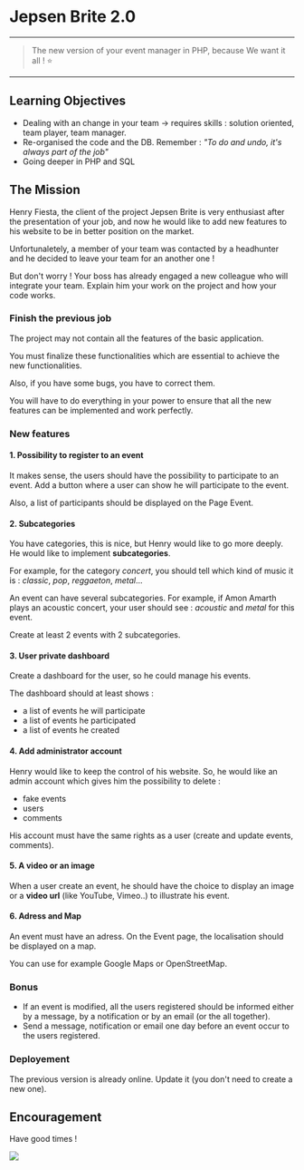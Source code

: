 # Jepsen Brite 2.0 

***
> The new version of your event manager in PHP, because We want it all ! :star:
***

## Learning Objectives 

* Dealing with an change in your team -> requires skills : solution oriented, team player, team manager. 
* Re-organised the code and the DB. Remember : *"To do and undo, it's always part of the job"*
* Going deeper in PHP and SQL



## The Mission

Henry Fiesta, the client of the project Jepsen Brite is very enthusiast after the presentation of your job, and now he would like to add new features to his website to be in better position on the market. 

Unfortunaletely, a member of your team was contacted by a headhunter and he decided to leave your team for an another one !

But don't worry ! Your boss has already engaged a new colleague who will integrate your team. Explain him your work on the project and how your code works. 


### Finish the previous job

The project may not contain all the features of the basic application. 

You must finalize these functionalities which are essential to achieve the new functionalities.

Also, if you have some bugs, you have to correct them. 

You will have to do everything in your power to ensure that all the new features can be implemented and work perfectly.

### New features

#### 1. Possibility to register to an event

It makes sense, the users should have the possibility to participate to an event. Add a button where a user can show he will participate to the event. 

Also, a list of participants should be displayed on the Page Event. 

#### 2. Subcategories 

You have categories, this is nice, but Henry would like to go more deeply. He would like to implement **subcategories**.

For example, for the category *concert*, you should tell which kind of music it is : *classic*, *pop*, *reggaeton*, *metal*...

An event can have several subcategories. For example, if Amon Amarth plays an acoustic concert, your user should see : *acoustic* and *metal* for this event. 

Create at least 2 events with 2 subcategories. 

#### 3. User private dashboard

Create a dashboard for the user, so he could manage his events. 

The dashboard should at least shows : 
- a list of events he will participate
- a list of events he participated
- a list of events he created

#### 4. Add administrator account

Henry would like to keep the control of his website. So, he would like an admin account which gives him the possibility to delete :
* fake events
* users
* comments

His account must have the same rights as a user (create and update events, comments). 

#### 5. A video or an image

When a user create an event, he should have the choice to display an image or a **video url** (like YouTube, Vimeo..) to illustrate his event. 


#### 6. Adress and Map

An event must have an adress. On the Event page, the localisation should be displayed on a map.  

You can use for example Google Maps or OpenStreetMap. 

### Bonus

- If an event is modified, all the users registered should be informed either by a message, by a notification or by an email (or the all together). 
- Send a message, notification or email one day before an event occur to the users registered. 

### Deployement

The previous version is already online. Update it (you don't need to create a new one). 

## Encouragement

Have good times !

![](https://media.giphy.com/media/V4GiG0VSD31xC/giphy.gif)
